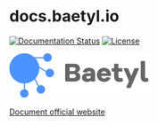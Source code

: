 # docs.baetyl.io

[![Documentation Status](https://img.shields.io/badge/docs-latest-brightgreen.svg?style=flat)](https://docs.baetyl.io/en/latest/) [![License](https://img.shields.io/github/license/baetyl/baetyl?color=brightgreen)](LICENSE)

![Baetyl-logo](./docs/images/logo/logo-with-name.png)

[Document official website](https://docs.baetyl.io/en/latest/)